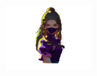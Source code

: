 <p align="center">
  <img src="https://github.com/neslihan1999ulug/neslihan1999ulug/blob/main/neslihan.gif.gif" width="40%" alt="Banner">
</p>
